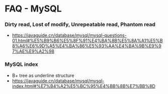 # FAQ - MySQL


### Dirty read, Lost of modify, Unrepeatable read, Phantom read
- https://javaguide.cn/database/mysql/mysql-questions-01.html#%E5%B9%B6%E5%8F%91%E4%BA%8B%E5%8A%A1%E5%B8%A6%E6%9D%A5%E4%BA%86%E5%93%AA%E4%BA%9B%E9%97%AE%E9%A2%98


### MySQL index
- B+ tree as underline structure
- https://javaguide.cn/database/mysql/mysql-index.html#%E7%B4%A2%E5%BC%95%E4%BB%8B%E7%BB%8D